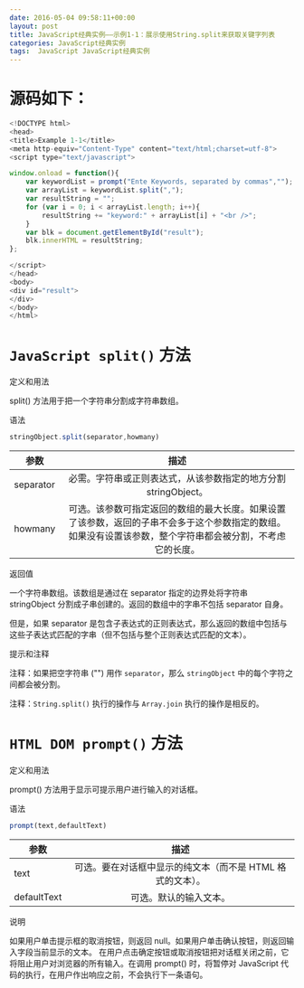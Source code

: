 ```yaml
---
date: 2016-05-04 09:58:11+00:00
layout: post
title: JavaScript经典实例——示例1-1：展示使用String.split来获取关键字列表
categories: JavaScript经典实例
tags:  JavaScript JavaScript经典实例
---
```


<!DOCTYPE html>
<head>
<title>Example 1-1</title>
<meta http-equiv="Content-Type" content="text/html;charset=utf-8">
<script type="text/javascript">

window.onload = function(){
    var keywordList = prompt("Ente Keywords, separated by commas","1,2,3");
	var arrayList = keywordList.split(",");
	var resultString = "";
	for (var i = 0; i < arrayList.length; i++){
        resultString += "keyword:" + arrayList[i] + "<br />";
	}
	var blk = document.getElementById("result");
	blk.innerHTML = resultString;
};

</script>
</head>
<body>
<div id="result">
</div>
</body>
</html>

源码如下：
============================
``` javascript
<!DOCTYPE html>
<head>
<title>Example 1-1</title>
<meta http-equiv="Content-Type" content="text/html;charset=utf-8">
<script type="text/javascript">

window.onload = function(){
    var keywordList = prompt("Ente Keywords, separated by commas","");
	var arrayList = keywordList.split(",");
	var resultString = "";
	for (var i = 0; i < arrayList.length; i++){
        resultString += "keyword:" + arrayList[i] + "<br />";
	}
	var blk = document.getElementById("result");
	blk.innerHTML = resultString;
};

</script>
</head>
<body>
<div id="result">
</div>
</body>
</html>
``` 

`JavaScript split()` 方法
============================

定义和用法

split() 方法用于把一个字符串分割成字符串数组。

语法

``` javascript
stringObject.split(separator,howmany)
``` 

| 参数	        |                      描述 				        		          | 
| ----------   	|:--------------------------------------------------------------: |
| separator     | 必需。字符串或正则表达式，从该参数指定的地方分割 stringObject。    |
| howmany       |可选。该参数可指定返回的数组的最大长度。如果设置了该参数，返回的子串不会多于这个参数指定的数组。如果没有设置该参数，整个字符串都会被分割，不考虑它的长度。 |

返回值

一个字符串数组。该数组是通过在 separator 指定的边界处将字符串 stringObject 分割成子串创建的。返回的数组中的字串不包括 separator 自身。

但是，如果 separator 是包含子表达式的正则表达式，那么返回的数组中包括与这些子表达式匹配的字串（但不包括与整个正则表达式匹配的文本）。

提示和注释

注释：如果把空字符串 ("") 用作 `separator`，那么 `stringObject` 中的每个字符之间都会被分割。

注释：`String.split()` 执行的操作与 `Array.join` 执行的操作是相反的。

`HTML DOM prompt()` 方法
===================
定义和用法

prompt() 方法用于显示可提示用户进行输入的对话框。

语法
``` javascript
prompt(text,defaultText)
``` 

| 参数	        |                      描述 				        			| 
| ----------   	|     :--------------------------: 							|
| text          | 可选。要在对话框中显示的纯文本（而不是 HTML 格式的文本）。    	|
| defaultText   | 可选。默认的输入文本。                                      |

说明

如果用户单击提示框的取消按钮，则返回 null。如果用户单击确认按钮，则返回输入字段当前显示的文本。
在用户点击确定按钮或取消按钮把对话框关闭之前，它将阻止用户对浏览器的所有输入。在调用 prompt() 时，将暂停对 JavaScript 代码的执行，在用户作出响应之前，不会执行下一条语句。


